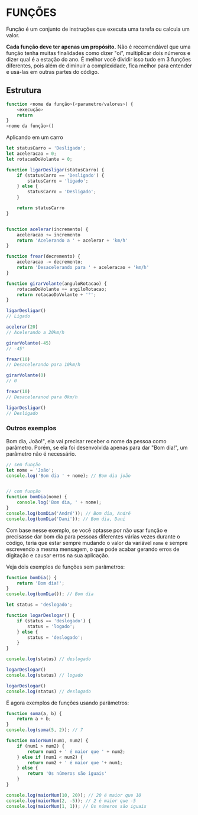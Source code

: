 # FUNÇÕES
Função é um conjunto de instruções que executa uma tarefa ou calcula um valor.

**Cada função deve ter apenas um propósito.** Não é recomendável que uma função tenha muitas finalidades como dizer "oi", multiplicar dois números e dizer qual é a estação do ano. É melhor você dividir isso tudo em 3 funções diferentes, pois além de diminuir a complexidade, fica melhor para entender e usá-las em outras partes do código.

## Estrutura
```javascript
function <nome da função>(<parametro/valores>) {
    <execução>
    return 
}
<nome da função>()
```

Aplicando em um carro
```javascript
let statusCarro = 'Desligado';
let aceleracao = 0;
let rotacaoDoVolante = 0;

function ligarDesligar(statusCarro) {
    if (statusCarro == 'Desligado') {
        statusCarro = 'ligado';
    } else {
        statusCarro = 'Desligado';
    }

    return statusCarro
}


function acelerar(incremento) {
    aceleracao += incremento
    return 'Acelerando a ' + acelerar + 'km/h'
}

function frear(decremento) {
    aceleracao -= decremento;
    return 'Desacelerando para ' + aceleracao + 'km/h'
}

function girarVolante(anguloRotacao) {
    rotacaoDoVolante += angiloRotacao;
    return rotacaoDoVolante + '°';
}
```

```javascript
ligarDesligar()
// Ligado

acelerar(20)
// Acelerando a 20km/h

girarVolante(-45)
// -45°

frear(10)
// Desacelerando para 10km/h

girarVolante(0)
// 0

frear(10)
// Desaceleranod para 0km/h

ligarDesligar()
// Desligado
```

### Outros exemplos
Bom dia, João!", ela vai precisar receber o nome da pessoa como parâmetro. Porém, se ela foi desenvolvida apenas para dar "Bom dia!", um parâmetro não é necessário.
```javascript
// sem função
let nome = 'João';
console.log('Bom dia ' + nome); // Bom dia joão


// com função
function bomDia(nome) {
    console.log('Bom dia, ' + nome);
}
console.log(bomDia('André')); // Bom dia, André
console.log(bomDia('Dani')); // Bom dia, Dani
```
Com base nesse exemplo, se você optasse por não usar função e precisasse dar bom dia para pessoas diferentes várias vezes durante o código, teria que estar sempre mudando o valor da variável `nome` e sempre escrevendo a mesma mensagem, o que pode acabar gerando erros de digitação e causar erros na sua aplicação.


Veja dois exemplos de funções sem parâmetros:
```javascript
function bomDia() {
    return 'Bom dia!';
}
console.log(bomDia()); // Bom dia
```

```javascript
let status = 'deslogado';

function logarDeslogar() {
    if (status == 'deslogado') {
        status = 'logado';
    } else {
        status = 'deslogado';
    }
}

console.log(status) // deslogado

logarDeslogar()
console.log(status) // logado

logarDeslogar()
console.log(status) // deslogado
```


E agora exemplos de funções usando parâmetros:
```javascript
function soma(a, b) {
    return a + b;
}
console.log(soma(5, 2)); // 7
```

```javascript
function maiorNum(num1, num2) {
    if (num1 > num2) {
        return num1 + ' é maior que ' + num2;
    } else if (num1 < num2) {
        return num2 + ' é maior que '+ num1;
    } else {
        return 'Os números são iguais'
    }
}

console.log(maiorNum(10, 20)); // 20 é maior que 10
console.log(maiorNum(2, -5)); // 2 é maior que -5
console.log(maiorNum(1, 1)); // Os números são iguais
```

